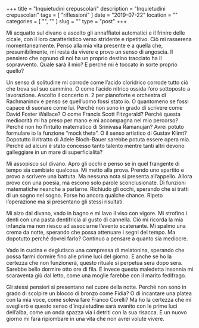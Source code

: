 +++
title = "Inquietudini crepuscolari"
description = "Inquietudini crepuscolari"
tags = [ "riflessioni" ]
date = "2019-07-22"
location = ""
categories = [
  "",
  ""
]
slug = ""
type = "post"
+++

Mi acquatto sul divano e ascolto  gli annaffiatoi automatici e il frinire delle cicale, con il loro caratteristico verso stridente e ripetitivo. Ciò mi rasserena momentaneamente.  Penso alla mia vita presente e a quella che, presumibilmente, mi resta da vivere e provo un senso di angoscia.  Il pensiero che ognuno di noi ha un proprio destino tracciato ha il sopravvento. Quale sarà il mio?  E perché mi è toccato in sorte proprio quello?

Un senso di solitudine mi corrode come l’acido cloridrico corrode tutto ciò che trova sul suo cammino. O come l’acido nitrico ossida l’oro sottoposto a lavorazione. Ascolto il concerto n. 2 per pianoforte e orchestra di Rachmaninov e penso se quell’uomo fossi stato io.  O quantomeno se fossi capace di suonare come lui. Perché non sono in grado di scrivere come David Foster Wallace? O come Francis Scott Fitzgerald? Perché questa mediocrità mi ha preso per mano e mi accompagna nel mio percorso? Perché non ho l’intuito matematico di Srinivasa Ramanujan? Avrei potuto formulare io la funzione “mock theta”.  O il senso artistico di Gustav Klimt?  Dopotutto il ritratto di Adele Bloch-Bauer sarebbe potuta essere opera mia.
Perché ad alcuni è stato concesso tanto talento mentre tanti altri devono galleggiare in un mare di superficialità? 

Mi assopisco sul divano. Apro gli occhi e penso se in quel frangente di tempo sia cambiato qualcosa. Mi metto alla prova. Prendo uno spartito e provo a scrivere una battuta. Ma nessuna nota si presenta all’appello. Allora provo con una poesia, ma escono solo parole sconclusionate. Di funzioni matematiche neanche a parlarne. Richiudo gli occhi, sperando che si tratti di un sogno nel sogno. Forse ho ancora qualche chance. Ripeto l’operazione ma si presentano gli stessi risultati. 

Mi alzo dal divano, vado in bagno e mi lavo il viso con vigore. Mi strofino i denti con una pasta dentifricia al gusto di cannella. Ciò mi ricorda la mia infanzia ma non riesco ad associarne l’evento scatenante.  Mi spalmo una crema da notte, sperando che possa attenuare i segni del tempo. Ma dopotutto perché dovrei farlo? Continuo a pensare a quanto sia mediocre. 

Vado in cucina e deglutisco una compressa di melatonina, sperando che possa farmi dormire fino alle prime luci del giorno. E anche se ho la certezza che non funzionerà, questo rituale si perpetua sera dopo sera. Sarebbe bello dormire otto ore di fila. E invece questa maledetta insonnia mi scaraventa giù dal letto, come una moglie farebbe con il marito fedifrago. 

Gli stessi pensieri si presentano nel cuore della notte. Perché non sono in grado di scolpire un blocco di bronzo come Fidia? O di incantare una platea con la mia voce, come soleva fare Franco Corelli? Ma ho la certezza che mi sveglierò e questo senso d’inquietudine sarà svanito con le prime luci dell’alba, come un onda spazza via i detriti con la sua risacca. E un nuovo giorno mi farà ripiombare in una vita che non avrei volute vivere.
